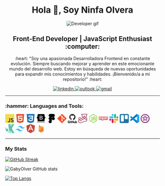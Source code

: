 <div id="header" align="center">
  <h1 align="center"> Hola 👋, Soy Ninfa Olvera </h1>
  <img src='https://media.giphy.com/media/v1.Y2lkPTc5MGI3NjExaGlhZGgxZ3Jmenh3bmt0OGxiMHkxY2ZlN25vOTBzbmY5bHRnb3drdyZlcD12MV9pbnRlcm5hbF9naWZfYnlfaWQmY3Q9Zw/L1R1tvI9svkIWwpVYr/giphy.gif' alt='Developer gif' >
  <h2 align="center">  Front-End Developer | JavaScript Enthusiast :computer: </h2>

  <p align="center"> :heart: "Soy una apasionada Desarrolladora Frontend en constante evolución. Siempre buscando mejorar y aprender en este emocionante mundo del desarrollo web. Estoy en búsqueda de nuevas oportunidades para expandir mis conocimientos y habilidades. ¡Bienvenido/a a mi repositorio!" :heart: </p>
</div>

<div id="badges" align="center">
  <a href="https://www.linkedin.com/in/ninfa-olvera">
<img src='https://img.shields.io/badge/LinkedIn-0077B5?style=for-the-badge&logo=linkedin&logoColor=white' alt='linkedin' height='30'/>  
  </a>
    <a href="mailto:gabyolv8@hotmail.com"> <img src='https://img.shields.io/badge/Microsoft_Outlook-0078D4?style=for-the-badge&logo=microsoft-outlook&logoColor=white' alt='outlook' height='30' width='160'/>
    </a>
          <a href="mailto:gabyolv8@gmail.com"> <img src='https://img.shields.io/badge/Gmail-D14836?style=for-the-badge&logo=gmail&logoColor=white' alt='gmail' height='30'/>
          </a>
</div>

---
<div id="tools" align="left">
<h3> :hammer: Languages and Tools: </h3>
  <img src="https://github.com/devicons/devicon/blob/master/icons/javascript/javascript-original.svg" alt="js" height='30'/>
  <img src="https://github.com/devicons/devicon/blob/master/icons/html5/html5-plain.svg" alt="html" height='30'/>
  <img src="https://github.com/devicons/devicon/blob/master/icons/css3/css3-plain.svg" alt="css" height='30'/>
  <img src="https://github.com/devicons/devicon/blob/master/icons/bootstrap/bootstrap-plain-wordmark.svg" alt="bootstrap" height='30'/>
  <img src="https://github.com/devicons/devicon/blob/master/icons/figma/figma-plain.svg" alt="figma" height='30'/>
  <img src="https://github.com/devicons/devicon/blob/master/icons/git/git-plain.svg" alt="git" height='30'/>
  <img src="https://github.com/devicons/devicon/blob/master/icons/github/github-original-wordmark.svg" alt="github" height='30'/>
  <img src="https://github.com/devicons/devicon/blob/master/icons/jest/jest-plain.svg" alt="jest" height='30'/>
  <img src="https://github.com/devicons/devicon/blob/master/icons/nodejs/nodejs-plain.svg" alt="node" height='30'/>
  <img src="https://github.com/devicons/devicon/blob/master/icons/npm/npm-original-wordmark.svg" alt="npm" height='30'/>
  <img src="https://github.com/devicons/devicon/blob/master/icons/slack/slack-original.svg" alt="slack" height='30'/>
  <img src="https://github.com/devicons/devicon/blob/master/icons/trello/trello-plain.svg" alt="trello" height='30'/>
  <img src="https://github.com/devicons/devicon/blob/master/icons/vscode/vscode-original.svg" alt="vsc" height='30'/>
  <img src="https://github.com/devicons/devicon/blob/master/icons/jasmine/jasmine-plain.svg" alt="jasmine" height='30'/>
  <img src="https://github.com/devicons/devicon/blob/master/icons/karma/karma-plain.svg" alt="karma" height='30'/>
  <img src="https://github.com/devicons/devicon/blob/master/icons/tailwindcss/tailwindcss-plain.svg" alt="tailwindcss" height='30'/>
  <img src="https://github.com/devicons/devicon/blob/master/icons/angularjs/angularjs-plain.svg" alt="angularjs" height='30'/>
  <img src="https://github.com/devicons/devicon/blob/master/icons/firebase/firebase-plain.svg" alt="firebase" height='30'/>
  
  
</div>

---

  ### My Stats

[![GitHub Streak](https://streak-stats.demolab.com?user=GabyOlver&theme=radical&border_radius=2&locale=es&date_format=M%20j%5B%2C%20Y%5D)](https://git.io/streak-stats)  

![GabyOlver GitHub stats](https://github-readme-stats.vercel.app/api?username=GabyOlver&show_icons=true&theme=radical)

[![Top Langs](https://github-readme-stats.vercel.app/api/top-langs/?username=GabyOlver&layout=donut-vertical&theme=radical)](https://github.com/anuraghazra/github-readme-stats)

